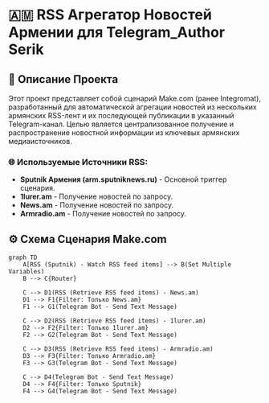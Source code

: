 # 🇦🇲 RSS Агрегатор Новостей Армении для Telegram_Author Serik

## 📝 Описание Проекта

Этот проект представляет собой сценарий Make.com (ранее Integromat), разработанный для автоматической агрегации новостей из нескольких армянских RSS-лент и их последующей публикации в указанный Telegram-канал. Целью является централизованное получение и распространение новостной информации из ключевых армянских медиаисточников.

### 🌐 Используемые Источники RSS:

* **Sputnik Армения (arm.sputniknews.ru)** - Основной триггер сценария.
* **1lurer.am** - Получение новостей по запросу.
* **News.am** - Получение новостей по запросу.
* **Armradio.am** - Получение новостей по запросу.

## ⚙️ Схема Сценария Make.com

```mermaid
graph TD
    A[RSS (Sputnik) - Watch RSS feed items] --> B(Set Multiple Variables)
    B --> C{Router}

    C --> D1(RSS (Retrieve RSS feed items) - News.am)
    D1 --> F1{Filter: Только News.am}
    F1 --> G1(Telegram Bot - Send Text Message)

    C --> D2(RSS (Retrieve RSS feed items) - 1lurer.am)
    D2 --> F2{Filter: Только 1lurer.am}
    F2 --> G2(Telegram Bot - Send Text Message)

    C --> D3(RSS (Retrieve RSS feed items) - Armradio.am)
    D3 --> F3{Filter: Только Armradio.am}
    F3 --> G3(Telegram Bot - Send Text Message)

    C --> D4(Telegram Bot - Send Text Message)
    D4 --> F4{Filter: Только Sputnik}
    F4 --> G4(Telegram Bot - Send Text Message)
    
   
